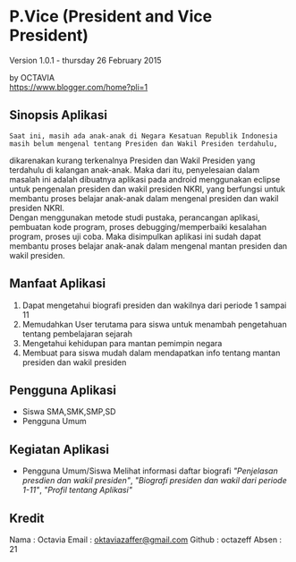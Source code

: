 P.Vice (President and Vice President)
============================

Version 1.0.1 - thursday 26 February 2015

by OCTAVIA <br>
https://www.blogger.com/home?pli=1

Sinopsis Aplikasi
-----------------
	Saat ini, masih ada anak-anak di Negara Kesatuan Republik Indonesia masih belum mengenal tentang Presiden dan Wakil Presiden terdahulu, 
dikarenakan kurang terkenalnya Presiden dan Wakil Presiden yang terdahulu di kalangan anak-anak.
 	Maka dari itu, penyelesaian dalam masalah ini adalah dibuatnya aplikasi pada android menggunakan eclipse untuk pengenalan presiden dan wakil presiden NKRI, 
yang berfungsi untuk membantu proses belajar anak-anak dalam mengenal presiden dan wakil presiden NKRI.  
Dengan menggunakan metode studi pustaka, perancangan aplikasi, 
pembuatan kode program, proses debugging/memperbaiki kesalahan program, proses uji coba. 
	Maka disimpulkan aplikasi ini sudah dapat membantu proses belajar anak-anak dalam mengenal mantan presiden dan wakil presiden.


Manfaat Aplikasi
----------------
1.	Dapat mengetahui biografi presiden dan wakilnya dari periode 1 sampai 11
2.	Memudahkan User terutama para siswa untuk menambah pengetahuan tentang pembelajaran sejarah
3.	Mengetahui kehidupan para mantan pemimpin negara
4.	Membuat para siswa mudah dalam mendapatkan info tentang mantan presiden dan wakil presiden


Pengguna Aplikasi
-----------------
- Siswa SMA,SMK,SMP,SD
- Pengguna Umum

Kegiatan Aplikasi
-----------------
- Pengguna Umum/Siswa Melihat informasi daftar biografi *"Penjelasan presdien dan wakil presiden"*, *"Biografi presiden dan wakil dari periode 1-11"*, *"Profil tentang Aplikasi"*

Kredit 
-----------------
Nama		: 	Octavia
Email		: 	oktaviazaffer@gmail.com
Github		:	octazeff
Absen		:	21
